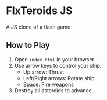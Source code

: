 # FlxTeroids JS

A JS clone of a flash game

## How to Play

1. Open `index.html` in your browser
2. Use arrow keys to control your ship:
   - Up arrow: Thrust
   - Left/Right arrows: Rotate ship
   - Space: Fire weapons
3. Destroy all asteroids to advance